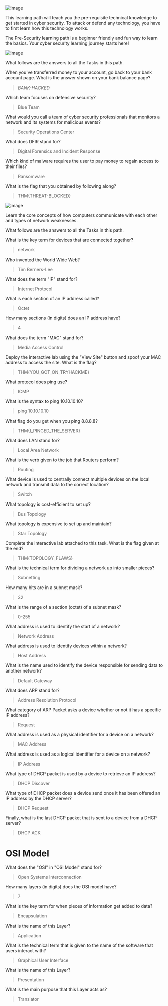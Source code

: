 ![image](https://github.com/LLMA-dot/Get-Clue/assets/66136128/05966164-f8bd-44a6-9106-8438cd13d6e0)

This learning path will teach you the pre-requisite technical knowledge to get started in cyber security. To attack or defend any technology, you have to first learn how this technology works.

The Pre-Security learning path is a beginner friendly and fun way to learn the basics. Your cyber security learning journey starts here!

![image](https://github.com/LLMA-dot/Get-Clue/assets/66136128/249a1ae1-494e-4392-ab43-9eb03d99b716)

What follows are the answers to all the Tasks in this path.

When you've transferred money to your account, go back to your bank account page. What is the answer shown on your bank balance page?
>*BANK-HACKED*

Which team focuses on defensive security?
> Blue Team

What would you call a team of cyber security professionals that monitors a network and its systems for malicious events?
> Security Operations Center

What does DFIR stand for?
> Digital Forensics and Incident Response

Which kind of malware requires the user to pay money to regain access to their files?
> Ransomware

What is the flag that you obtained by following along?
> THM{THREAT-BLOCKED}

![image](https://github.com/LLMA-dot/Get-Clue/assets/66136128/9a80d32b-ad94-4ebd-b585-3df3a61fd162)

Learn the core concepts of how computers communicate with each other and types of network weaknesses.

What follows are the answers to all the Tasks in this path.

What is the key term for devices that are connected together?
> network

Who invented the World Wide Web?
> Tim Berners-Lee

What does the term "IP" stand for?
> Internet Protocol

What is each section of an IP address called?
> Octet

How many sections (in digits) does an IP address have? 
> 4

What does the term "MAC" stand for?
> Media Access Control

Deploy the interactive lab using the "View Site" button and spoof your MAC address to access the site.  What is the flag?
> THM{YOU_GOT_ON_TRYHACKME}

What protocol does ping use?
> ICMP

What is the syntax to ping 10.10.10.10?
> ping 10.10.10.10

What flag do you get when you ping 8.8.8.8?
> THM{I_PINGED_THE_SERVER}

What does LAN stand for?
> Local Area Network

What is the verb given to the job that Routers perform?
> Routing

What device is used to centrally connect multiple devices on the local network and transmit data to the correct location?
> Switch

What topology is cost-efficient to set up?
> Bus Topology

What topology is expensive to set up and maintain?
> Star Topology

Complete the interactive lab attached to this task. What is the flag given at the end?
> THM{TOPOLOGY_FLAWS}

What is the technical term for dividing a network up into smaller pieces?
> Subnetting

How many bits are in a subnet mask?
> 32

What is the range of a section (octet) of a subnet mask?
> 0-255

What address is used to identify the start of a network?
> Network Address

What address is used to identify devices within a network?
> Host Address

What is the name used to identify the device responsible for sending data to another network?
> Default Gateway

What does ARP stand for?
> Address Resolution Protocol

What category of ARP Packet asks a device whether or not it has a specific IP address?
> Request

What address is used as a physical identifier for a device on a network?
> MAC Address

What address is used as a logical identifier for a device on a network?
> IP Address

What type of DHCP packet is used by a device to retrieve an IP address?
> DHCP Discover

What type of DHCP packet does a device send once it has been offered an IP address by the DHCP server?
> DHCP Request

Finally, what is the last DHCP packet that is sent to a device from a DHCP server?
> DHCP ACK

# OSI Model

What does the "OSI" in "OSI Model" stand for?
> Open Systems Interconnection

How many layers (in digits) does the OSI model have?
> 7

What is the key term for when pieces of information get added to data?
> Encapsulation

What is the name of this Layer?
> Application

What is the technical term that is given to the name of the software that users interact with?
> Graphical User Interface

What is the name of this Layer?
> Presentation

What is the main purpose that this Layer acts as?
> Translator